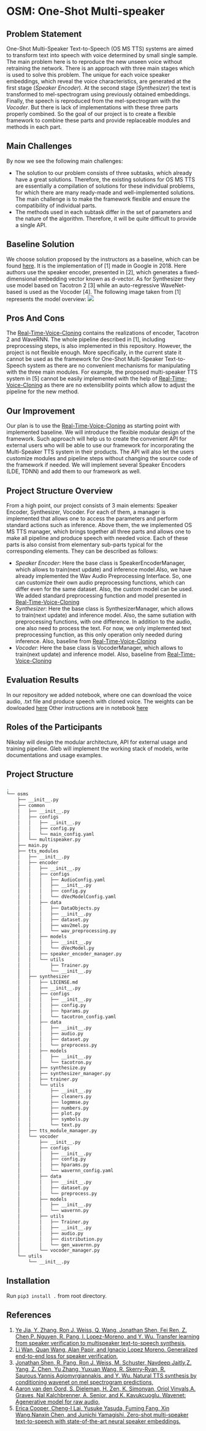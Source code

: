 # OSM: One-Shot Multi-speaker

## Problem Statement
One-Shot Multi-Speaker Text-to-Speech (OS MS TTS) systems are aimed to transform text into speech with voice determined by small single sample.
The main problem here is to reproduce the new unseen voice without retraining the network. 
There is an approach with three main stages which is used to solve this problem.
The unique for each voice speaker embeddings, which reveal the voice characteristics, are generated at the first stage (_Speaker Encoder_).
At the second stage (_Synthesizer_) the text is transformed to mel-spectrogram using previously obtained embeddings. 
Finally, the speech is reproduced from the mel-spectrogram with the _Vocoder_. 
But there is lack of implementations with these three parts properly combined. So the goal of our project is to create a flexible framework to combine these parts and provide replaceable modules and methods in each part.

## Main Challenges
By now we see the following main challenges:
- The solution to our problem consists of three subtasks, which already have a great solutions. 
  Therefore, the existing solutions for OS MS TTS are essentially a compilation of solutions for these individual problems, for which there are many ready-made and well-implemented solutions. 
  The main challenge is to make the framework flexible and ensure the compatibility of individual parts.
- The methods used in each subtask differ in the set of parameters and the nature of the algorithm. Therefore, it will be quite difficult to provide a single API.

## Baseline Solution
We choose solution proposed by the instructors as a baseline, which can be found [here](https://github.com/CorentinJ/Real-Time-Voice-Cloning "here"). 
It is the implementation of [1] made in Google in 2018. 
Here authors use the speaker encoder, presented in [2], which generates a fixed-dimensional embedding vector known as d-vector. 
As for Synthesizer they use model based on Tacotron 2 [3] while an auto-regressive WaveNet-based is used as the Vocoder [4].
The following image taken from [1] represents the model overview:
<img src=doc/baseline_arch.png/>

## Pros And Cons
The [Real-Time-Voice-Cloning](https://github.com/CorentinJ/Real-Time-Voice-Cloning "Real-Time-Voice-Cloning") contains the realizations of encoder, Tacotron 2 and WaveRNN. 
The whole pipeline described in [1], including preprocessing steps, is also implemented in this repository. 
However, the project is not flexible enough. 
More specifically, in the current state it cannot be used as the framework for One-Shot Multi-Speaker Text-to-Speech system as there are no convenient mechanisms for manipulating with the three main modules. 
For example, the proposed multi-speaker TTS system in [5] cannot be easily implemented with the help of [Real-Time-Voice-Cloning](https://github.com/CorentinJ/Real-Time-Voice-Cloning "Real-Time-Voice-Cloning") as there are no extensibility points which allow to adjust the pipeline for the new method. 

## Our Improvement 
Our plan is to use the [Real-Time-Voice-Cloning](https://github.com/CorentinJ/Real-Time-Voice-Cloning "Real-Time-Voice-Cloning") as starting point with implemented baseline. 
We will introduce the flexible modular design of the framework. 
Such approach will help us to create the convenient API for external users who will be able to use our framework for incorporating the Multi-Speaker TTS system in their products. 
The API will also let the users customize modules and pipeline steps without changing the source code of the framework if needed. 
We will implement several Speaker Encoders (LDE, TDNN) and add them to our framework as well.

## Project Structure Overview
From a high point, our project consists of 3 main elements: Speaker Encoder, Synthesizer, Vocoder. For each of them, a manager is implemented that allows one to access the parameters and perform standard actions such as inference. Above them, the we implemented OS MS TTS manager, which brings together all three parts  and allows one to make all pipeline and produce speech with needed voice. Each of these parts is also consist from elementary sub-parts typical for the corresponding elements. They can be described as follows:
 - _Speaker Encoder_: Here the base class is SpeakerEncoderManager, which allows to train(next update) and inference model.Also, we have already  implemented the Wav Audio Preprocessing Interface. So, one can customize their own audio preprocessing functions, which can differ even for the same dataset. Also, the custom model can be used. We added standard preprocessing function and model presented in [Real-Time-Voice-Cloning](https://github.com/CorentinJ/Real-Time-Voice-Cloning "Real-Time-Voice-Cloning") 
 - _Synthesizer_: Here the base class is SynthesizerManager, which allows to train(next update) and inference model. Also, the same sutiation with preprocessing functions, with one difference. In addition to the audio, one also need to process the text. For now, we only implemented text preprocessing function, as this only operation only needed during inference. Also, baseline from [Real-Time-Voice-Cloning](https://github.com/CorentinJ/Real-Time-Voice-Cloning "Real-Time-Voice-Cloning") 
 - _Vocoder_: Here the base class is VocoderManager, which allows to train(next update) and inference model. Also, baseline from [Real-Time-Voice-Cloning](https://github.com/CorentinJ/Real-Time-Voice-Cloning "Real-Time-Voice-Cloning") 
 
 ## Evaluation Results
 In our repository we added notebook, where one can download the voice audio, .txt file and produce speech with cloned voice.
 The weights can be dowloaded [here](https://github.com/blue-fish/Real-Time-Voice-Cloning/releases/download/v1.0/pretrained.zip "load weights")
 Other instructions are in notebook [here](https://github.com/adasegroup/OSM-one-shot-multispeaker/blob/main/notebooks/demonstration.ipynb " notebook")
 


## Roles of the Participants
Nikolay will design the modular architecture, API for external usage and training pipeline.
Gleb will implement the working stack of models, write documentations and usage examples.
## Project Structure 
```bash
.
└── osms
    ├── __init__.py
    ├── common
    │   ├── __init__.py
    │   ├── configs
    │   │   ├── __init__.py
    │   │   ├── config.py
    │   │   └── main_config.yaml
    │   └── multispeaker.py
    ├── main.py
    ├── tts_modules
    │   ├── __init__.py
    │   ├── encoder
    │   │   ├── __init__.py
    │   │   ├── configs
    │   │   │   ├── AudioConfig.yaml
    │   │   │   ├── __init__.py
    │   │   │   ├── config.py
    │   │   │   └── dVecModelConfig.yaml
    │   │   ├── data
    │   │   │   ├── DataObjects.py
    │   │   │   ├── __init__.py
    │   │   │   ├── dataset.py
    │   │   │   ├── wav2mel.py
    │   │   │   └── wav_preprocessing.py
    │   │   ├── models
    │   │   │   ├── __init__.py
    │   │   │   └── dVecModel.py
    │   │   ├── speaker_encoder_manager.py
    │   │   └── utils
    │   │       ├── Trainer.py
    │   │       └── __init__.py
    │   ├── synthesizer
    │   │   ├── LICENSE.md
    │   │   ├── __init__.py
    │   │   ├── configs
    │   │   │   ├── __init__.py
    │   │   │   ├── config.py
    │   │   │   ├── hparams.py
    │   │   │   └── tacotron_config.yaml
    │   │   ├── data
    │   │   │   ├── __init__.py
    │   │   │   ├── audio.py
    │   │   │   ├── dataset.py
    │   │   │   └── preprocess.py
    │   │   ├── models
    │   │   │   ├── __init__.py
    │   │   │   └── tacotron.py
    │   │   ├── synthesize.py
    │   │   ├── synthesizer_manager.py
    │   │   ├── trainer.py
    │   │   └── utils
    │   │       ├── __init__.py
    │   │       ├── cleaners.py
    │   │       ├── logmmse.py
    │   │       ├── numbers.py
    │   │       ├── plot.py
    │   │       ├── symbols.py
    │   │       └── text.py
    │   ├── tts_module_manager.py
    │   └── vocoder
    │       ├── __init__.py
    │       ├── configs
    │       │   ├── __init__.py
    │       │   ├── config.py
    │       │   ├── hparams.py
    │       │   └── wavernn_config.yaml
    │       ├── data
    │       │   ├── __init__.py
    │       │   ├── dataset.py
    │       │   └── preprocess.py
    │       ├── models
    │       │   ├── __init__.py
    │       │   └── wavernn.py
    │       ├── utils
    │       │   ├── Trainer.py
    │       │   ├── __init__.py
    │       │   ├── audio.py
    │       │   ├── distribution.py
    │       │   └── gen_wavernn.py
    │       └── vocoder_manager.py
    └── utils
        └── __init__.py
```
## Installation 
Run `pip3 install .` from root directory.

 
## References
1. [Ye Jia, Y. Zhang, Ron J. Weiss, Q. Wang, Jonathan Shen, Fei Ren, Z. Chen,P. Nguyen, R. Pang, I. Lopez-Moreno, and Y. Wu.  Transfer learning from speaker verification to multispeaker text-to-speech synthesis,](https://arxiv.org/pdf/1806.04558.pdf) 
2. [Li  Wan,  Quan  Wang,  Alan  Papir,  and  Ignacio  Lopez  Moreno.   Generalized  end-to-end  loss  for  speaker  verification,](https://arxiv.org/pdf/1710.10467.pdf)
3. [Jonathan  Shen,  R.  Pang,  Ron  J.  Weiss,  M.  Schuster,  Navdeep  Jaitly,Z. Yang, Z. Chen, Yu Zhang, Yuxuan Wang, R. Skerry-Ryan, R. Saurous,Yannis Agiomyrgiannakis, and Y. Wu. Natural TTS synthesis by conditioning wavenet on mel spectrogram predictions,](https://arxiv.org/pdf/1712.05884.pdf)
4. [ Aaron  van  den  Oord,  S.  Dieleman,  H.  Zen,  K.  Simonyan,  Oriol  Vinyals,A. Graves, Nal Kalchbrenner, A. Senior, and K. Kavukcuoglu.  Wavenet:  Agenerative model for raw audio,](https://arxiv.org/pdf/1609.03499.pdf)
5. [Erica  Cooper,  Cheng-I  Lai,  Yusuke  Yasuda,  Fuming  Fang,  Xin  Wang,Nanxin  Chen,  and  Junichi  Yamagishi.    Zero-shot  multi-speaker  text-to-speech with state-of-the-art neural speaker embeddings.](https://arxiv.org/pdf/1910.10838.pdf)
